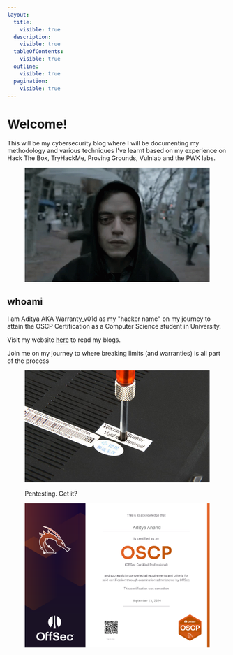 ```yaml
---
layout:
  title:
    visible: true
  description:
    visible: true
  tableOfContents:
    visible: true
  outline:
    visible: true
  pagination:
    visible: true
---
```


# Welcome!

This will be my cybersecurity blog where I will be documenting my methodology and various techniques I've learnt based on my experience on Hack The Box, TryHackMe, Proving Grounds, Vulnlab and the PWK labs.



<figure><img src=".gitbook/assets/mr-robot.gif" alt=""><figcaption></figcaption></figure>

## whoami

I am Aditya AKA Warranty\_v01d as my "hacker name" on my journey to attain the OSCP Certification as a Computer Science student in University. &#x20;

Visit my website [here](https://warranty-v01d.pages.dev/) to read my blogs.

Join me on my journey to where breaking limits (and warranties) is all part of the process

<figure><img src=".gitbook/assets/warranty.jpg" alt=""><figcaption><p>Pentesting. Get it?</p></figcaption></figure>



<figure><img src=".gitbook/assets/image.png" alt=""><figcaption></figcaption></figure>
